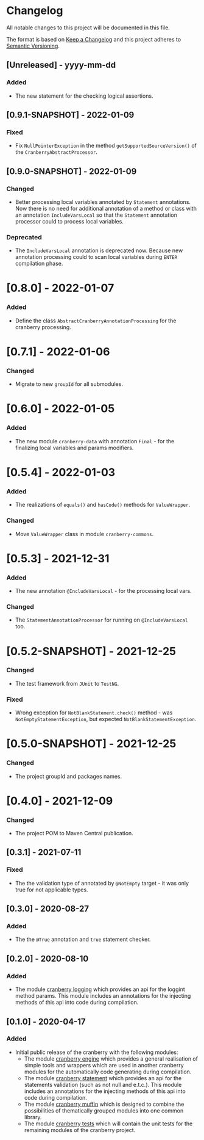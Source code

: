 # Changelog

All notable changes to this project will be documented in this file.

The format is based on [Keep a Changelog](http://keepachangelog.com/) and this project adheres to [Semantic Versioning](http://semver.org/).

## [Unreleased] - yyyy-mm-dd

### Added

- The new statement for the checking logical assertions.

## [0.9.1-SNAPSHOT] - 2022-01-09

### Fixed

- Fix `NullPointerException` in the method `getSupportedSourceVersion()` of the `CranberryAbstractProcessor`.

## [0.9.0-SNAPSHOT] - 2022-01-09

### Changed

- Better processing local variables annotated by `Statement` annotations. Now there is no need
for additional annotation of a method or class with an annotation `IncludeVarsLocal`
so that the `Statement` annotation processor could to process local variables.

### Deprecated

- The `IncludeVarsLocal` annotation is deprecated now. Because new annotation processing
could to scan local variables during `ENTER` compilation phase.

# [0.8.0] - 2022-01-07

### Added

- Define the class `AbstractCranberryAnnotationProcessing` for the cranberry processing.

# [0.7.1] - 2022-01-06

### Changed

- Migrate to new `groupId` for all submodules.

# [0.6.0] - 2022-01-05

### Added

- The new module `cranberry-data` with annotation `Final` - for the finalizing local variables and params modifiers.

# [0.5.4] - 2022-01-03

### Added

- The realizations of `equals()` and `hasCode()` methods for `ValueWrapper`.

### Changed

- Move `ValueWrapper` class in module `cranberry-commons`.

# [0.5.3] - 2021-12-31

### Added

- The new annotation `@IncludeVarsLocal` - for the processing local vars.

### Changed

- The `StatementAnnotationProcessor` for running on `@IncludeVarsLocal` too.

# [0.5.2-SNAPSHOT] - 2021-12-25

### Changed

- The test framework from `JUnit` to `TestNG`.

### Fixed

- Wrong exception for `NotBlankStatement.check()` method - was `NotEmptyStatementException`, but expected `NotBlankStatementException`.

# [0.5.0-SNAPSHOT] - 2021-12-25

### Changed

- The project groupId and packages names.

# [0.4.0] - 2021-12-09

### Changed

- The project POM to Maven Central publication.

## [0.3.1] - 2021-07-11

### Fixed

- The the validation type of annotated by `@NotEmpty` target - it was only true for not applicable types.

## [0.3.0] - 2020-08-27

### Added

- The the `@True` annotation and `true` statement checker.

## [0.2.0] - 2020-08-10

### Added

- The module [cranberry logging](cranberry-logging/README.md) which provides an api for the loggint method params. This module includes an annotations for the injecting methods of this api into code during compilation.

## [0.1.0] - 2020-04-17

### Added
- Initial public release of the cranberry with the following modules:
    - The module [cranberry engine](cranberry-engine/README.md) which provides a general realisation of simple tools and wrappers which are used in another cranberry modules for the automatically code generating during compilation.
    - The module [cranberry statement](cranberry-statement/README.md) which provides an api for the statements validation (such as not null and e.t.c.). This module includes an annotations for the injecting methods of this api into code during compilation.
    - The module [cranberry muffin](cranberry-statement/README.md) which is designed to combine the possibilities of thematically grouped modules into one common library.
    - The module [cranberry tests](cranberry-tests/README.md) which will contain the unit tests for the remaining modules of the cranberry project.